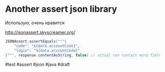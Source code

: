 # Another assert json library 

Использую, очень нравится

http://jsonassert.skyscreamer.org/

```java
JSONAssert.assertEquals("""{
    "code": "${data.accountCode}",
    "login": "${data.accountCode}"
}""", response.contentAsString, false) // actual can contain more fields than expected
```

#test #assert #json #java
#draft